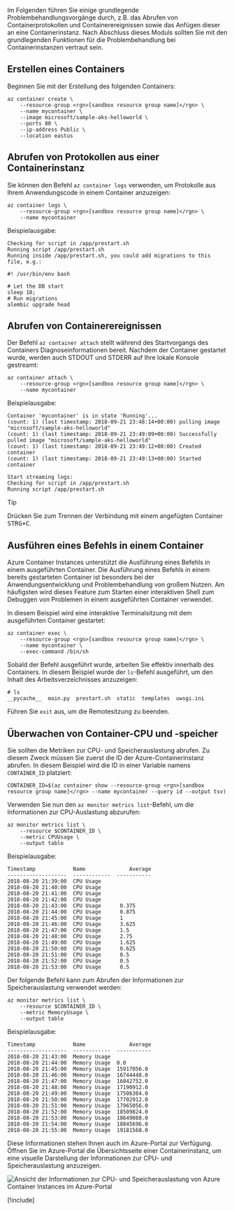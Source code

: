 Im Folgenden führen Sie einige grundlegende Problembehandlungsvorgänge durch, z.B. das Abrufen von Containerprotokollen und Containerereignissen sowie das Anfügen dieser an eine Containerinstanz. Nach Abschluss dieses Moduls sollten Sie mit den grundlegenden Funktionen für die Problembehandlung bei Containerinstanzen vertraut sein.

## <a name="create-a-container"></a>Erstellen eines Containers

Beginnen Sie mit der Erstellung des folgenden Containers: 

```azurecli
az container create \
    --resource-group <rgn>[sandbox resource group name]</rgn> \
    --name mycontainer \
    --image microsoft/sample-aks-helloworld \
    --ports 80 \
    --ip-address Public \
    --location eastus
```

## <a name="get-logs-from-a-container-instance"></a>Abrufen von Protokollen aus einer Containerinstanz

Sie können den Befehl `az container logs` verwenden, um Protokolle aus Ihrem Anwendungscode in einem Container anzuzeigen:

```azurecli
az container logs \
    --resource-group <rgn>[sandbox resource group name]</rgn> \
    --name mycontainer
```

Beispielausgabe:

```output
Checking for script in /app/prestart.sh
Running script /app/prestart.sh
Running inside /app/prestart.sh, you could add migrations to this file, e.g.:

#! /usr/bin/env bash

# Let the DB start
sleep 10;
# Run migrations
alembic upgrade head
```

## <a name="get-container-events"></a>Abrufen von Containerereignissen

Der Befehl `az container attach` stellt während des Startvorgangs des Containers Diagnoseinformationen bereit. Nachdem der Container gestartet wurde, werden auch STDOUT und STDERR auf Ihre lokale Konsole gestreamt:

```azurecli
az container attach \
    --resource-group <rgn>[sandbox resource group name]</rgn> \
    --name mycontainer
```

Beispielausgabe:

```output
Container 'mycontainer' is in state 'Running'...
(count: 1) (last timestamp: 2018-09-21 23:48:14+00:00) pulling image "microsoft/sample-aks-helloworld"
(count: 1) (last timestamp: 2018-09-21 23:49:09+00:00) Successfully pulled image "microsoft/sample-aks-helloworld"
(count: 1) (last timestamp: 2018-09-21 23:49:12+00:00) Created container
(count: 1) (last timestamp: 2018-09-21 23:49:13+00:00) Started container

Start streaming logs:
Checking for script in /app/prestart.sh
Running script /app/prestart.sh
```

> [!TIP]
> Drücken Sie zum Trennen der Verbindung mit einem angefügten Container <kbd>STRG+C</kbd>.

## <a name="execute-a-command-in-a-container"></a>Ausführen eines Befehls in einem Container

Azure Container Instances unterstützt die Ausführung eines Befehls in einem ausgeführten Container. Die Ausführung eines Befehls in einem bereits gestarteten Container ist besonders bei der Anwendungsentwicklung und Problembehandlung von großem Nutzen. Am häufigsten wird dieses Feature zum Starten einer interaktiven Shell zum Debuggen von Problemen in einem ausgeführten Container verwendet.

In diesem Beispiel wird eine interaktive Terminalsitzung mit dem ausgeführten Container gestartet:

```azurecli
az container exec \
    --resource-group <rgn>[sandbox resource group name]</rgn> \
    --name mycontainer \
    --exec-command /bin/sh
```

Sobald der Befehl ausgeführt wurde, arbeiten Sie effektiv innerhalb des Containers. In diesem Beispiel wurde der `ls`-Befehl ausgeführt, um den Inhalt des Arbeitsverzeichnisses anzuzeigen:

```output
# ls
__pycache__  main.py  prestart.sh  static  templates  uwsgi.ini
```

Führen Sie `exit` aus, um die Remotesitzung zu beenden.

## <a name="monitor-container-cpu-and-memory"></a>Überwachen von Container-CPU und -speicher

Sie sollten die Metriken zur CPU- und Speicherauslastung abrufen. Zu diesem Zweck müssen Sie zuerst die ID der Azure-Containerinstanz abrufen. In diesem Beispiel wird die ID in einer Variable namens `CONTAINER_ID` platziert:

```azurecli
CONTAINER_ID=$(az container show --resource-group <rgn>[sandbox resource group name]</rgn> --name mycontainer --query id --output tsv)
```

Verwenden Sie nun den `az monitor metrics list`-Befehl, um die Informationen zur CPU-Auslastung abzurufen:

```azurecli
az monitor metrics list \
    --resource $CONTAINER_ID \
    --metric CPUUsage \
    --output table
```

Beispielausgabe:

```output
Timestamp            Name              Average
-------------------  ------------  -----------
2018-08-20 21:39:00  CPU Usage
2018-08-20 21:40:00  CPU Usage
2018-08-20 21:41:00  CPU Usage
2018-08-20 21:42:00  CPU Usage
2018-08-20 21:43:00  CPU Usage      0.375
2018-08-20 21:44:00  CPU Usage      0.875
2018-08-20 21:45:00  CPU Usage      1
2018-08-20 21:46:00  CPU Usage      3.625
2018-08-20 21:47:00  CPU Usage      1.5
2018-08-20 21:48:00  CPU Usage      2.75
2018-08-20 21:49:00  CPU Usage      1.625
2018-08-20 21:50:00  CPU Usage      0.625
2018-08-20 21:51:00  CPU Usage      0.5
2018-08-20 21:52:00  CPU Usage      0.5
2018-08-20 21:53:00  CPU Usage      0.5
```

Der folgende Befehl kann zum Abrufen der Informationen zur Speicherauslastung verwendet werden:

```azurecli
az monitor metrics list \
    --resource $CONTAINER_ID \
    --metric MemoryUsage \
    --output table
```

Beispielausgabe:

```output
Timestamp            Name              Average
-------------------  ------------  -----------
2018-08-20 21:43:00  Memory Usage
2018-08-20 21:44:00  Memory Usage  0.0
2018-08-20 21:45:00  Memory Usage  15917056.0
2018-08-20 21:46:00  Memory Usage  16744448.0
2018-08-20 21:47:00  Memory Usage  16842752.0
2018-08-20 21:48:00  Memory Usage  17190912.0
2018-08-20 21:49:00  Memory Usage  17506304.0
2018-08-20 21:50:00  Memory Usage  17702912.0
2018-08-20 21:51:00  Memory Usage  17965056.0
2018-08-20 21:52:00  Memory Usage  18509824.0
2018-08-20 21:53:00  Memory Usage  18649088.0
2018-08-20 21:54:00  Memory Usage  18845696.0
2018-08-20 21:55:00  Memory Usage  19181568.0
```

Diese Informationen stehen Ihnen auch im Azure-Portal zur Verfügung. Öffnen Sie im Azure-Portal die Übersichtsseite einer Containerinstanz, um eine visuelle Darstellung der Informationen zur CPU- und Speicherauslastung anzuzeigen.

![Ansicht der Informationen zur CPU- und Speicherauslastung von Azure Container Instances im Azure-Portal](../media/6-cpu-memory.png)

[!include[](../../../includes/azure-sandbox-cleanup.md)]
